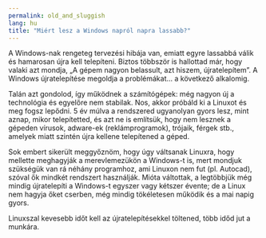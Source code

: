 ```yaml
---
permalink: old_and_sluggish
lang: hu
title: "Miért lesz a Windows napról napra lassabb?"
---
```


A Windows-nak rengeteg tervezési hibája van, emiatt egyre lassabbá válik és hamarosan újra kell telepíteni. Biztos többször is hallottad már, hogy valaki azt mondja, „A gépem nagyon belassult, azt hiszem, újratelepítem”. A Windows újratelepítése megoldja a problémákat... a következő alkalomig.

Talán azt gondolod, így működnek a számítógépek: még nagyon új a technológia és egyelőre nem stabilak. Nos, akkor próbáld ki a Linuxot és meg fogsz lepődni. 5 év múlva a rendszered ugyanolyan gyors lesz, mint aznap, mikor telepítetted, és azt ne is említsük, hogy nem lesznek a gépeden vírusok, adware-ek (reklámprogramok), trójaik, férgek stb., amelyek miatt szintén újra kellene telepítened a géped.

Sok embert sikerült meggyőznöm, hogy úgy váltsanak Linuxra, hogy mellette meghagyják a merevlemezükön a Windows-t is, mert mondjuk szükségük van rá néhány programhoz, ami Linuxon nem fut (pl. Autocad), szóval ők mindkét rendszert használják. Mióta váltottak, a legtöbbjük még mindig újratelepíti a Windows-t egyszer vagy kétszer évente; de a Linux nem hagyja őket cserben, még mindig tökéletesen működik és a mai napig gyors.

Linuxszal kevesebb időt kell az újratelepítésekkel töltened, több időd jut a munkára.




